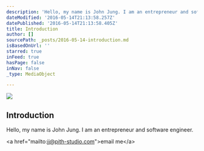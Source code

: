 ```yaml
---
description: 'Hello, my name is John Jung. I am an entrepreneur and software engineer.'
dateModified: '2016-05-14T21:13:58.257Z'
datePublished: '2016-05-14T21:13:58.405Z'
title: Introduction
author: []
sourcePath: _posts/2016-05-14-introduction.md
isBasedOnUrl: ''
starred: true
inFeed: true
hasPage: false
inNav: false
_type: MediaObject

---
```

<article style=""><img src="https://the-grid-user-content.s3-us-west-2.amazonaws.com/43271b39-ba73-4590-9a79-64603025fe29.jpg" /><h1>Introduction</h1></article>

Hello, my name is John Jung. I am an entrepreneur and software engineer.

<a href="mailto:jj@pith-studio.com"\>email me</a\>